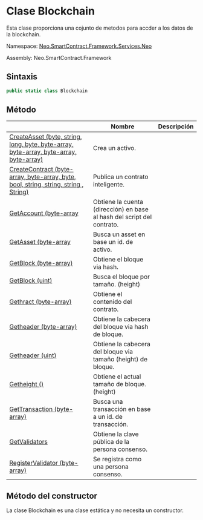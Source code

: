 # Clase Blockchain

Esta clase proporciona una cojunto de metodos para accder a los datos de la blockchain.

Namespace: [Neo.SmartContract.Framework.Services.Neo](../neo.md)

Assembly: Neo.SmartContract.Framework

## Sintaxis

```c#
public static class Blockchain
```

## Método

| | Nombre | Descripción |
| ---------------------------------------- | ---------------------------------------- | -------------------- |
[CreateAsset (byte, string, long, byte, byte-array, byte-array, byte-array, byte-array)](Blockchain/CreateAsset.md)| Crea un activo.|
[CreateContract (byte-array, byte-array, byte, bool, string, string, string , String)](Blockchain/CreateContract.md)| Publica un contrato inteligente.|
[GetAccount (byte-array](Blockchain/GetAccount.md) | Obtiene la cuenta (dirección) en base al hash del script del contrato.
[GetAsset (byte-array](Blockchain/GetAsset.md) | Busca un asset en base un id. de activo.|
[GetBlock (byte-array)](Blockchain/GetBlock.md) | Obtiene el bloque via hash.
[GetBlock (uint)](Blockchain/GetBlock2.md) | Busca el bloque por tamaño. (height) |
[Gethract (byte-array)](Blockchain/GetContract.md) | Obtiene el contenido del contrato. |
[Getheader (byte-array)](Blockchain/GetHeader.md) | Obtiene la cabecera del bloque via hash de bloque.
[Getheader (uint)](Blockchain/GetHeader2.md) | Obtiene la cabecera del bloque via tamaño (height) de bloque. |
[Getheight ()](Blockchain/GetHeight.md) | Obtiene el actual tamaño de bloque. (height) |
[GetTransaction (byte-array)](Blockchain/GetTransaction.md) | Busca una transacción en base a un id. de transacción. |
[GetValidators](Blockchain/GetValidators.md) | Obtiene la clave pública de la persona consenso. |
[RegisterValidator (byte-array)](Blockchain/RegisterValidator.md) | Se registra como una persona consenso. |

## Método del constructor

La clase Blockchain es una clase estática y no necesita un constructor.

